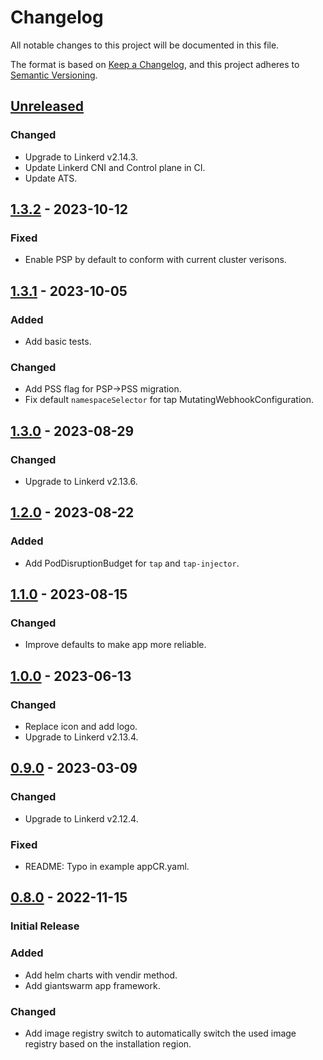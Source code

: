 # Changelog

All notable changes to this project will be documented in this file.

The format is based on [Keep a Changelog](https://keepachangelog.com/en/1.0.0/),
and this project adheres to [Semantic Versioning](https://semver.org/spec/v2.0.0.html).

## [Unreleased]

### Changed

- Upgrade to Linkerd v2.14.3.
- Update Linkerd CNI and Control plane in CI.
- Update ATS.

## [1.3.2] - 2023-10-12

### Fixed

- Enable PSP by default to conform with current cluster verisons.

## [1.3.1] - 2023-10-05

### Added

- Add basic tests.

### Changed

- Add PSS flag for PSP->PSS migration.
- Fix default `namespaceSelector` for tap MutatingWebhookConfiguration.

## [1.3.0] - 2023-08-29

### Changed

- Upgrade to Linkerd v2.13.6.

## [1.2.0] - 2023-08-22

### Added

- Add PodDisruptionBudget for `tap` and `tap-injector`.

## [1.1.0] - 2023-08-15

### Changed

- Improve defaults to make app more reliable.

## [1.0.0] - 2023-06-13

### Changed

- Replace icon and add logo.
- Upgrade to Linkerd v2.13.4.

## [0.9.0] - 2023-03-09

### Changed

- Upgrade to Linkerd v2.12.4.

### Fixed

- README: Typo in example appCR.yaml.

## [0.8.0] - 2022-11-15

### Initial Release

### Added

- Add helm charts with vendir method.
- Add giantswarm app framework.

### Changed

- Add image registry switch to automatically switch the used image registry based on the installation region.

[Unreleased]: https://github.com/giantswarm/linkerd-viz-app/compare/v1.3.2...HEAD
[1.3.2]: https://github.com/giantswarm/linkerd-viz-app/compare/v1.3.1...v1.3.2
[1.3.1]: https://github.com/giantswarm/linkerd-viz-app/compare/v1.3.0...v1.3.1
[1.3.0]: https://github.com/giantswarm/linkerd-viz-app/compare/v1.2.0...v1.3.0
[1.2.0]: https://github.com/giantswarm/linkerd-viz-app/compare/v1.1.0...v1.2.0
[1.1.0]: https://github.com/giantswarm/linkerd-viz-app/compare/v1.0.0...v1.1.0
[1.0.0]: https://github.com/giantswarm/linkerd-viz-app/compare/v0.9.0...v1.0.0
[0.9.0]: https://github.com/giantswarm/linkerd-viz-app/compare/v0.8.0...v0.9.0
[0.8.0]: https://github.com/giantswarm/linkerd-viz-app/releases/tag/v0.8.0
